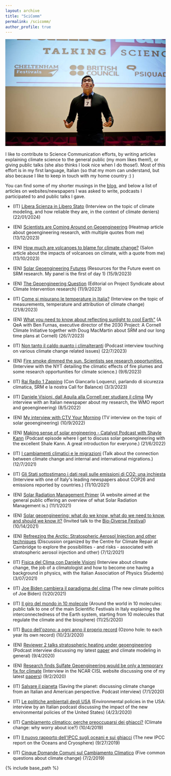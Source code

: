```yaml
---
layout: archive
title: "SciComm"
permalink: /scicomm/
author_profile: true
---
```


<img src='/images/scicomm.jpg'>

I like to contribute to Science Communication efforts, by writing articles explaining climate science to the general public (my mom likes them!), or giving public talks (she also thinks I look nice when I do those!). Most of this effort is in my first language, Italian (so that my mom can understand, but also because I like to keep in touch with my home country :) )

You can find some of my shorter musings in the [blog](https://dan-visioni.github.io/year-archive/), and below a list of articles on websites/newspapers I was asked to write, podcasts I participated to and public talks I gave.

* (IT) <u><a href="https://www.ondarossa.info/newstrasmissioni/entropia-massima/2024/01/libera-scienza-libero-stato">Libera Scienza in Libero Stato</a></u>  (Interview on the topic of climate modeling, and how reliable they are, in the context of climate deniers) (22/01/2024)

* (EN) <u><a href="https://heatmap.news/technology/climate-tech-geoengineering-carbon-removal">Scientists are Coming Around on Geoengineering</a></u> (Heatmap article about geoengineering research, with multiple quotes from me) (13/12/2023)

* (EN) <u><a href="https://www.salon.com/2023/10/13/how-much-are-volcanoes-to-for-climate-change-far-less-than-humans-experts-say">How much are volcanoes to blame for climate change?</a></u> (Salon article about the impacts of volcanoes on climate, with a quote from me) (13/10/2023)

* (EN) <u><a href="https://www.rff.org/events/conferences/solar-geoengineering-futures-current-research-and-uncertainties">Solar Geoengineering Futures</a></u>  (Resources for the Future event on SRM research. My panel is the first of day 1) (15/9/2023)

* (EN) <u><a href="https://www.project-syndicate.org/magazine/policymakers-must-understand-risks-benefits-solar-radiation-modification-by-claudia-wieners-et-al-2023-09">The Geoengineering Question</a></u>  (Editorial on Project Syndicate about Climate Intervention research) (11/9/2023)

* (IT) <u><a href="https://www.queryonline.it/2023/08/21/meteo-come-si-misurano-le-temperature-in-italia-intervista-a-giulio-betti-e-daniele-visioni">Come si misurano le temperature in Italia?</a></u>  (Interview on the topic of measurements, temperature and attribution of climate change) (21/8/2023)

* (EN) <u><a href="https://news.cornell.edu/stories/2023/07/qa-what-you-need-know-about-reflecting-sunlight-cool-earth">What you need to know about reflecting sunlight to cool Earth"</a></u>  (A QeA with Ben Furnas, executive director of the 2030 Project: A Cornell Climate Initiative together with Doug MacMartin about SRM and our long time plans at Cornell) (26/7/2023)

* (IT) <u><a href="https://t.co/HC9dsByQne">Non tanto il caldo quanto i climalteranti</a></u>  (Podcast interview touching on various climate change related issues) (22/7/2023)

* (EN) <u><a href="https://www.nytimes.com/live/2023/06/09/world/canada-wildfires-air-quality-smoke?smid=url-share#fire-smoke-dimmed-the-sun-scientists-see-research-opportunities">Fire smoke dimmed the sun. Scientists see research opportunities.</a></u>  (Interview with the NYT detailing the climatic effects of fire plumes and some research opportunities for climate science.) (9/6/2023)

* (IT) <u><a href="https://www.raiplaysound.it/audio/2023/02/ZAPPING-50427d85-c21d-45c3-ab1b-49b7d2ab5a94.html">Rai Radio 1 Zapping</a></u>  (Con Giancarlo Loquenzi, parlando di sicurezza climatica, SRM e la nostra Call for Balance) (3/3/2023)

* (IT) <u><a href="https://www.laquilablog.it/daniele-visioni-dallaquila-alla-cornell-per-studiare-il-clima-a-ginevra-si-riflette-seriamente-sullingegneria-climatica/?fbclid=IwAR3pqK9cbo4beLDtRzfhMAuRTalZ4UXnmui4Xaqh8tNFz5iy6odvz_y2u6Y#.Yuy2teW0Fh0.facebook">Daniele Visioni, dall Aquila alla Cornell per studiare il clima</a></u>  (My interview with an Italian newspaper about my research, the WMO report and geoengineering) (8/5/2022)

* (EN) <u><a href="https://youtu.be/VgwwNn_hRZc">My interview with CTV Your Morning</a></u>  (TV interview on the topic of solar geoengineering) (10/9/2022)

* (EN) <u><a href="https://podcasts.apple.com/us/podcast/id1593204897?i=1000566618181">Making sense of solar engineering - Catalyst Podcast with Shayle Kann</a></u>  (Podcast episode where I get to discuss solar geoengineering with the excellent Shale Kann. A great introduction for everyone.) (21/6/2022)

* (IT) <u><a href="https://fb.watch/9QBLBiHqWY/">I cambiamenti climatici e le migrazioni</a></u>  (Talk about the connection between climate change and internal and international migrations.) (12/7/2021)

* (IT) <u><a href="https://www.repubblica.it/green-and-blue/dossier/cop26/2021/11/10/news/cosi_gli_stati_sottostimano_i_dati_reali_sulle_emissioni_di_co2-325804450/?fbclid=IwAR0L-vyBmI5NaTWsA2Q_7u_MVLnsJhaMcDoHtpk9NDK-Eg9_gOzbUafXhUU">Gli Stati sottostimano i dati reali sulle emissioni di CO2: una inchiesta</a></u>  (Interview with one of Italy's leading newspapers about COP26 and emissions reported by countries.) (11/10/2021)

* (EN) <u><a href="https://www.srmprimer.org/">Solar Radiation Management Primer</a></u>  (A website aimed at the general public offering an overview of what Solar Radiation Management is.) (11/1/2021)

* (EN) <u><a href="https://www.youtube.com/watch?v=N_z2jQd1pUI">Solar geoengineering: what do we know, what do we need to know, and should we know it?</a></u>  (Invited talk to the [Bio-Diverse Festival](https://biodiverseproject.org/)) (10/14/2021)

* (EN) <u><a href="https://www.youtube.com/watch?v=zKBzm4N_hBs">Refreezing the Arctic: Stratospheric Aerosol Injection and other techniques</a></u>  (Discussion organized by the 
Centre for Climate Repair at Cambridge to explore the possibilities - and risks - associated with stratospheric aerosol injection and other) (7/12/2021)

* (IT) <u><a href="https://www.youtube.com/watch?v=ZqPzrULORIc">Fisica del Clima con Daniele Visioni</a></u>  (Interview about climate change, the job of a climatologist and how to become one having a background in physics, with the Italian Association of Physics Students) (3/07/2021)

* (IT) <u><a href="https://mailchi.mp/5900381dee23/jefferson-carteggio-n14-le-sfide-di-joe-biden?e=dec72c3cd2">Joe Biden cambiera il paradigma del clima</a></u>  (The new climate politics of Joe Biden) (1/20/2021)

* (IT) <u><a href="https://www.futuroremoto2020.it/">Il giro del mondo in 10 molecole</a></u>  (Around the world in 10 molecules: public talk to one of the main Scientific Festivals in Italy explaining the interconnectedness of the Earth system, starting from 10 molecules that regulate the climate and the biosphere) (11/25/2020)

* (IT) <u><a href="https://www.italiaambiente.it/2020/10/23/buco-dellozono-a-ogni-anno-il-proprio-record/?fbclid=IwAR27SwdxyASlUCX6oKu4pB6yFf_dgXCAvynyxuGPQI1wG6RwI3HZC3l7J0w/">Buco dell'ozono: a ogni anno il proprio record</a></u>  (Ozono hole: to each year its own record) (10/23/2020)

* (EN) <u><a href="https://open.spotify.com/episode/0Ic5LLIcL0UvhBnXDQT3HE?si=RZZYejo9StKkPrbVeu_4xg">Reviewer 2 talks stratospheric heating under geoengineering</a></u> (Podcast interview discussing my latest [paper](https://dan-visioni.github.io/publication/2020-08-26-SG_polar_strat) and climate modeling in general) (9/4/2020)

* (EN) <u><a href="https://www2.cisl.ucar.edu/news/research-finds-sulfate-geoengineering-would-be-only-temporary-fix-climate">Research finds Sulfate Geoengineering would be only a temporary fix for climate</a></u> (Interview in the NCAR CISL website discussing one of my latest [papers](https://dan-visioni.github.io/publication/2020-08-26-SG_polar_strat)) (9/2/2020)

* (IT) <u><a href="https://www.spreaker.com/user/roger-podcast/podcast-roger-milano-ny-episodio06-ok?fbclid=IwAR0Nm5jH3Iw-n5kKUdXkae5Pr0BKqsRfq5aixQqjn4VsHOzXZ1HeNrzRlx0">Salvare il pianeta</a></u> (Saving the planet: discussing climate change from an Italian and American perspective. Podcast interview) (7/1/2020)

* (IT) <u><a href="https://open.spotify.com/episode/4wGdlMdVDwpJ3Hhw4hekEC?si=uq2YacfwSvGZTQ0jVO_GvQ">Le politiche ambientali degli USA</a></u> (Environmental policies in the USA: interview by an Italian podcast discussing the impact of the new environmental policies of the United States) (4/23/2020)

* (IT) <u><a href="https://www.focus.it/scienza/scienze/criosfera-cambiamento-climatico-e-ghiacci-polari">Cambiamento climatico: perche preoccuparsi dei ghiacci?</a></u>  (Climate change: why worry about ice?) (10/4/2019)
 
 * (IT) <u><a href="https://www.focus.it/scienza/scienze/2019-rapporto-ipcc-sugli-oceani-e-sui-ghiacci?fbclid=IwAR0cxwPjkGgFJZjhpkAWNROuqqJbV5-c99a9UJjf9KQWpvXDcV3hC9LHfeE#.XYzaHZoyVxp.facebook">Il nuovo rapporto dell'IPCC sugli oceani e sui ghiacci</a></u> (The new IPCC report on the Oceans and Cryosphere) (9/27/2019)
 
 * (IT) <u><a href="https://informa.airicerca.org/it/2019/07/02/cinque-domande-comuni-cambiamento-climatico/?fbclid=IwAR27GvreRLdf-6IJOV8QGB-wNtinlNZPRco32j-9ePaN81WgZWn85o7PgtU">Cinque Domande Comuni sul Cambiamento Climatico</a></u> (Five common questions about climate change) (7/2/2019)
  
   
   
   
{% include base_path %}